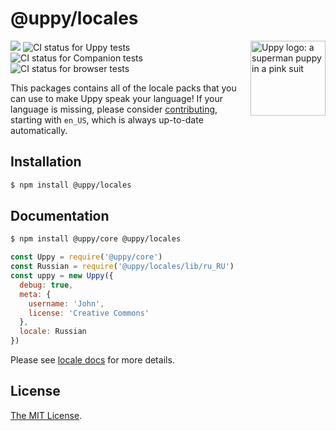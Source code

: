 # @uppy/locales

<img src="https://uppy.io/images/logos/uppy-dog-head-arrow.svg" width="120" alt="Uppy logo: a superman puppy in a pink suit" align="right">

<a href="https://www.npmjs.com/package/@uppy/locales"><img src="https://img.shields.io/npm/v/@uppy/locales.svg?style=flat-square"></a>
<img src="https://github.com/transloadit/uppy/workflows/Tests/badge.svg" alt="CI status for Uppy tests"> <img src="https://github.com/transloadit/uppy/workflows/Companion/badge.svg" alt="CI status for Companion tests"> <img src="https://github.com/transloadit/uppy/workflows/End-to-end%20tests/badge.svg" alt="CI status for browser tests">

This packages contains all of the locale packs that you can use to make Uppy speak your language! If your language is missing, please consider [contributing](https://github.com/transloadit/uppy/tree/master/packages/%40uppy/locales/src), starting with `en_US`, which is always up-to-date automatically.

## Installation

```bash
$ npm install @uppy/locales
```

## Documentation

```bash
$ npm install @uppy/core @uppy/locales
```

```js
const Uppy = require('@uppy/core')
const Russian = require('@uppy/locales/lib/ru_RU')
const uppy = new Uppy({
  debug: true,
  meta: {
    username: 'John',
    license: 'Creative Commons'
  },
  locale: Russian
})
```

Please see [locale docs](https://uppy.io/docs/uppy/#locale) for more details.

## License

[The MIT License](./LICENSE).
